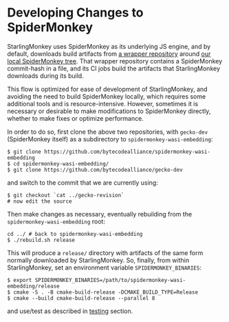 # Developing Changes to SpiderMonkey

StarlingMonkey uses SpiderMonkey as its underlying JS engine, and by default, downloads build
artifacts from [a wrapper repository][wasi-embedding] around [our local SpiderMonkey
tree][geck-dev]. That wrapper repository contains a SpiderMonkey commit-hash in a file, and its CI
jobs build the artifacts that StarlingMonkey downloads during its build.

This flow is optimized for ease of development of StarlingMonkey, and avoiding the need to build
SpiderMonkey locally, which requires some additional tools and is resource-intensive. However,
sometimes it is necessary or desirable to make modifications to SpiderMonkey directly, whether to
make fixes or optimize performance.

In order to do so, first clone the above two repositories, with `gecko-dev` (SpiderMonkey itself) as
a subdirectory to `spidermonkey-wasi-embedding`:

```shell
$ git clone https://github.com/bytecodealliance/spidermonkey-wasi-embedding
$ cd spidermonkey-wasi-embedding/
$ git clone https://github.com/bytecodealliance/gecko-dev
```

and switch to the commit that we are currently using:

```shell
$ git checkout `cat ../gecko-revision`
# now edit the source
```

Then make changes as necessary, eventually rebuilding from the `spidermonkey-wasi-embedding` root:

```shell
cd ../ # back to spidermonkey-wasi-embedding
$ ./rebuild.sh release
```

This will produce a `release/` directory with artifacts of the same form normally downloaded by
StarlingMonkey. So, finally, from within StarlingMonkey, set an environment variable
`SPIDERMONKEY_BINARIES`:

```shell
$ export SPIDERMONKEY_BINARIES=/path/to/spidermonkey-wasi-embedding/release
$ cmake -S . -B cmake-build-release -DCMAKE_BUILD_TYPE=Release
$ cmake --build cmake-build-release --parallel 8
```

and use/test as described in [testing][testing] section.

[testing]: ../getting/started/tesing.md
[wasi-embedding]: https://github.com/bytecodealliance/spidermonkey-wasi-embedding
[geck-dev]: https://github.com/bytecodealliance/gecko-dev
